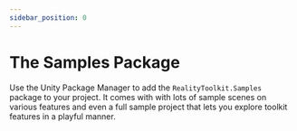 ```yaml
---
sidebar_position: 0
---
```


# The Samples Package

Use the Unity Package Manager to add the `RealityToolkit.Samples` package to your project. It comes with with lots of sample scenes on various features and even a full sample project that lets you explore toolkit features in a playful manner.